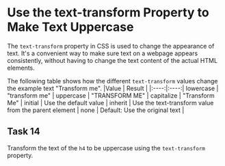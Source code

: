 # Use the text-transform Property to Make Text Uppercase
The `text-transform` property in CSS is used to change the appearance of text. It's a convenient way to make sure text on a webpage appears consistently, without having to change the text content of the actual HTML elements.

The following table shows how the different `text-transform` values change the example text "Transform me".
|Value |	Result |
|:----:|:----:|
lowercase	| "transform me" |
uppercase |	"TRANSFORM ME" |
capitalize |	"Transform Me" |
initial	| Use the default value |
inherit	| Use the text-transform value from the parent element |
none	| Default: Use the original text |

## Task 14
Transform the text of the `h4` to be uppercase using the `text-transform` property.

